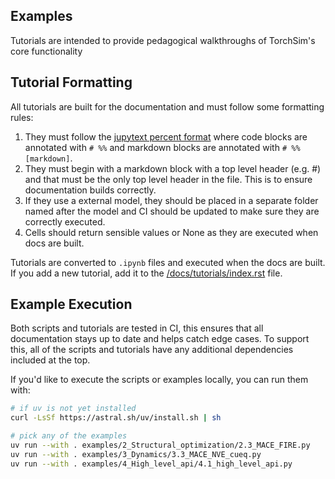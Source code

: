 ## Examples

Tutorials are intended to provide pedagogical walkthroughs of TorchSim's core functionality

## Tutorial Formatting

All tutorials are built for the documentation and must follow some formatting rules:

1. They must follow the [jupytext percent format](https://jupytext.readthedocs.io/en/latest/formats-scripts.html#the-percent-format)
where code blocks are annotated with `# %%` and markdown blocks
are annotated with `# %% [markdown]`.
2. They must begin with a markdown block with a top level header
(e.g. #) and that must be the only top level header in the file.
This is to ensure documentation builds correctly.
3. If they use a external model, they should be placed in a separate
folder named after the model and CI should be updated to make sure
they are correctly executed.
4. Cells should return sensible values or None as they are executed
when docs are built.

Tutorials are converted to `.ipynb` files and executed when the docs are built. If you
add a new tutorial, add it to the
[/docs/tutorials/index.rst](/docs/tutorials/index.rst) file.

## Example Execution

Both scripts and tutorials are tested in CI, this ensures that all documentation stays
up to date and helps catch edge cases. To support this, all of the scripts and
tutorials have any additional dependencies included at the top.

If you'd like to execute the scripts or examples locally, you can run them with:

```sh
# if uv is not yet installed
curl -LsSf https://astral.sh/uv/install.sh | sh

# pick any of the examples
uv run --with . examples/2_Structural_optimization/2.3_MACE_FIRE.py
uv run --with . examples/3_Dynamics/3.3_MACE_NVE_cueq.py
uv run --with . examples/4_High_level_api/4.1_high_level_api.py
```
